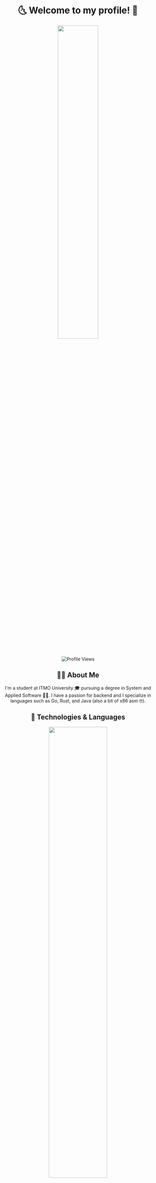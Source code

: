 <div align="center">
  <h1>🌜 Welcome to my profile! 🌛</h1>
  <p>
    <img src="https://gifdb.com/images/high/initial-d-takumi-fujiwara-sipping-juice-j4housg25grvvp05.webp" width="50%" height="auto">
  </p>
  <p>
    <img src="https://komarev.com/ghpvc/?username=KXRXH&style=for-the-badge&color=grey" alt="Profile Views">
  </p>
</div>

<div align="center">
  <h2>👨‍🎓 About Me</h2>
  <p>
    I'm a student at ITMO University 🎓 pursuing a degree in System and Applied Software 🧑‍💻. I have a passion for backend and I specialize in languages such as Go, Rust, and Java (also a bit of x86 asm 🤓).
  </p>

  <h2>🚀 Technologies & Languages</h2>
  <p align="center">
    <img src="https://github-readme-stats.vercel.app/api/top-langs/?username=KXRXH&layout=compact&theme=midnight-purple&show_icons=true&langs_count=10" width="60%" height="auto">
  </p>

  <h2>💾 Databases</h2>
  <p align="center">
    <img src="https://img.shields.io/badge/PostgreSQL-316192?style=for-the-badge&logo=postgresql&logoColor=white" alt="PostgreSQL">
    <img src="https://img.shields.io/badge/Supabase-181818?style=for-the-badge&logo=supabase&logoColor=white" alt="Supabase">
    <img src="https://img.shields.io/badge/SQLite-07405E?style=for-the-badge&logo=sqlite&logoColor=white" alt="SQLite">
    <img src="https://img.shields.io/badge/Redis-d82c20?style=for-the-badge&logo=redis&logoColor=white" alt="Redis">
  </p>
</div>

<div align="center">
  <h2>🌐 Frameworks & Libraries</h2>
  <p align="center">
    <img src="https://img.shields.io/badge/Gorm-000000?style=for-the-badge&logo=go&logoColor=white" alt="Gorm">
    <img src="https://img.shields.io/badge/Spring-6DB33F?style=for-the-badge&logo=spring&logoColor=white" alt="Spring">
    <img src="https://img.shields.io/badge/Go Fiber-00ADD8?style=for-the-badge&logo=go&logoColor=white" alt="Go Fiber">
    <img src="https://img.shields.io/badge/React-00ADD8?style=for-the-badge&logo=react&logoColor=white" alt="React">
    <img src="https://img.shields.io/badge/Material_UI-0081CB?style=for-the-badge&logo=material-ui&logoColor=white" alt="Material UI">
    <img src="https://img.shields.io/badge/Qt-41CD52?style=for-the-badge&logo=qt&logoColor=white" alt="Qt">
    <img src="https://img.shields.io/badge/Tauri-000000?style=for-the-badge&logo=tauri&logoColor=white" alt="Tauri">
    <img src="https://img.shields.io/badge/Ionic-000000?style=for-the-badge&logo=ionic&logoColor=white" alt="Ionic">
  </p>

  <h2>🎶 Music & Gaming</h2>
  <p align="center">
    <a href="https://open.spotify.com/user/wcg8zdnlk0f3sjo435oz8ufgu">
      <img src="https://img.shields.io/badge/Spotify-1ED760?style=for-the-badge&logo=spotify&logoColor=white" alt="Spotify">
    </a>
    <a href="https://steamcommunity.com/id/KXRXH">
      <img src="https://img.shields.io/badge/Steam-000000?style=for-the-badge&logo=steam&logoColor=white" alt="Steam">
    </a>
  </p>
</div>

<div align="center">
  <h2>🔥 Hardware</h2>
  <p align="center">
    <img src="https://img.shields.io/badge/Intel-Core_i7_10700K-0071C5?style=for-the-badge&logo=intel&logoColor=white" alt="CPU">
    <img src="https://img.shields.io/badge/NVIDIA-RTX3080-76B900?style=for-the-badge&logo=nvidia&logoColor=white" alt="GPU">
  </p>

  <h2>📚 Learning</h2>
  <p align="center">
    Currently exploring new technologies and enjoying the journey! 🚀
  </p>
</div>
